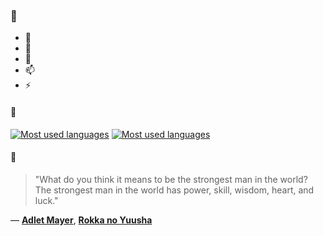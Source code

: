 ### 👋

- 🔭
- 🌱
- 💬
- 📫
- ⚡

#### 🧏

[![Most used languages](https://github-readme-stats-aynah.vercel.app/api/top-langs/?username=aynh&theme=solarized-dark&langs_count=6&layout=compact&hide_title=true)](https://github.com/anuraghazra/github-readme-stats#gh-dark-mode-only)
[![Most used languages](https://github-readme-stats-aynah.vercel.app/api/top-langs/?username=aynh&theme=solarized-light&langs_count=6&layout=compact&hide_title=true)](https://github.com/anuraghazra/github-readme-stats#gh-light-mode-only)

#### 💬

> "What do you think it means to be the strongest man in the world? The strongest man in the world has power, skill, wisdom, heart, and luck."

&mdash; [**Adlet Mayer**](https://myanimelist.net/character.php?q=Adlet%20Mayer&cat=character), [**Rokka no Yuusha**](https://myanimelist.net/search/all?q=Rokka%20no%20Yuusha&cat=all)
